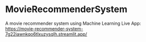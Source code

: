# MovieRecommenderSystem

A movie recommender system using Machine Learning
Live App: https://movie-recommender-system-7g22iawnkqo6tlxuzysqlh.streamlit.app/
